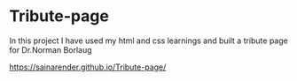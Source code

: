# Tribute-page

In this project I have used my html and css learnings and built a tribute page for Dr.Norman Borlaug

https://sainarender.github.io/Tribute-page/
